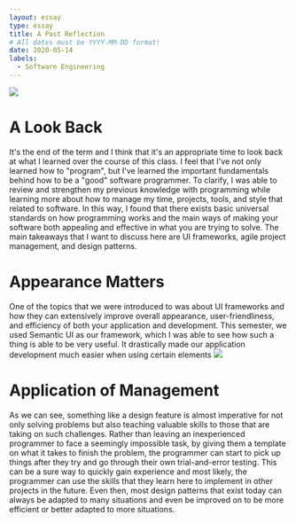```yaml
---
layout: essay
type: essay
title: A Past Reflection
# All dates must be YYYY-MM-DD format!
date: 2020-05-14
labels:
  - Software Engineering
---
```


<img class="ui small left floated rounded image" src="https://external-content.duckduckgo.com/iu/?u=https%3A%2F%2Fimages.idgesg.net%2Fimages%2Farticle%2F2018%2F02%2Fcoding_programming_software_development_thinkstock_871030872-100749644-large.3x2.jpg&f=1&nofb=1">

# A Look Back
It's the end of the term and I think that it's an appropriate time to look back at what I learned over the course of this class. I feel that
I've not only learned how to "program", but I've learned the important fundamentals behind how to be a "good" software programmer. To clarify,
I was able to review and strengthen my previous knowledge with programming while learning more about how to manage my time, projects, tools,
and style that related to software. In this way, I found that there exists basic universal standards on how programming works and the main ways
of making your software both appealing and effective in what you are trying to solve. The main takeaways that I want to discuss here are
UI frameworks, agile project management, and design patterns.

# Appearance Matters
One of the topics that we were introduced to was about UI frameworks and how they can extensively improve overall appearance, user-friendliness,
and efficiency of both your application and development. This semester, we used Semantic UI as our framework, which I was able to see how
such a thing is able to be very useful. It drastically made our application development much easier when using certain elements
<img class="ui medium right rounded floated image" src="https://external-content.duckduckgo.com/iu/?u=https%3A%2F%2Fimages.idgesg.net%2Fimages%2Farticle%2F2018%2F01%2Fmulti-tasking_project-management_research_analytics_data-scientist-100747099-large.jpg&f=1&nofb=1">

# Application of Management
As we can see, something like a design feature is almost imperative for not only solving problems but also teaching valuable skills to those that
are taking on such challenges. Rather than leaving an inexperienced programmer to face a seemingly impossible task, by giving them a template
on what it takes to finish the problem, the programmer can start to pick up things after they try and go through their own trial-and-error testing.
This can be a sure way to quickly gain experience and most likely, the programmer can use the skills that they learn here to implement in other
projects in the future. Even then, most design patterns that exist today can always be adapted to many situations and even be improved on to be
more efficient or better adapted to more situations.

